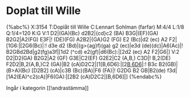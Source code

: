 # Doplat till Wille

{%abc%}
X:3154
T:Doplåt till Wille
C:Lennart Sohlman (farfar)
M:4/4
L:1/8
Q:1/4=120
K:G
V:1
D2|(GA)(Bc) d2B2|{cd}c2 (BA) B3G|(EF)(GA) B2G2|A2(FG) E3F|!
(DE)(FG) A2B2|{GA}G2 (FG) E2 (Bc)|d2 (ec) A2 F2|[1G6:|[2G6(Bc)|:!
d3e d2 (Bd)|(g>{ag}f)(ga) g2 (ec)|e3d (de)(dc)|A6(Ac)|!
B2GBd2Bd|g2(fg)a3f|[1d2 (^cd) e2(gf)|d6(Bc):|[2d2 (ec) A2 F2|G6|]
V:2
D2|D2(GA) B2G2|A2 (GF) G3E|C2(EF) G2E2|C2 (A,B,) C3D|!
B,2(DE) F2D2|B,2(A,B,)C2 (GA)|B2 (cA)D2C2|[1[B,6D6]:|[2[B,6D6](GA)|:!
B3c B2(GB)|(B>A)(Bc) [D2B2] (cA)|c3B (Bc)(BA)|F6 (FA)|!
G2DG B2 GB|B2(de) f3d|[1A2(EA)^c2(cA)|F6(GA):|[2B2 (cA)D2C2|[B,6D6]|]
{%endabc%}

Ingår i kategorin [[!andrastämma]]
